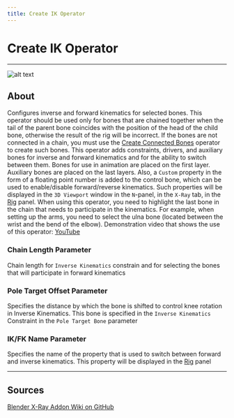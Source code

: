```yaml
---
title: Create IK Operator
---
```


# Create IK Operator

___

![alt text](assets/images/operator-create-ik.png)

## About

Configures inverse and forward kinematics for selected bones. This operator should be used only for bones that are chained together when the tail of the parent bone coincides with the position of the head of the child bone, otherwise the result of the rig will be incorrect. If the bones are not connected in a chain, you must use the [Create Connected Bones](operator-create-connected-bones.md) operator to create such bones. This operator adds constraints, drivers, and auxiliary bones for inverse and forward kinematics and for the ability to switch between them. Bones for use in animation are placed on the first layer. Auxiliary bones are placed on the last layers. Also, a `Custom` property in the form of a floating point number is added to the control bone, which can be used to enable/disable forward/reverse kinematics. Such properties will be displayed in the `3D Viewport` window in the `N`-panel, in the `X-Ray` tab, in the [Rig](../addon-n-panels/n-panel-rig.md) panel. When using this operator, you need to highlight the last bone in the chain that needs to participate in the kinematics. For example, when setting up the arms, you need to select the ulna bone (located between the wrist and the bend of the elbow). Demonstration video that shows the use of this operator: [YouTube](https://www.youtube.com/watch?v=_45pq-823JI)

### Chain Length Parameter

Chain length for `Inverse Kinematics` constrain and for selecting the bones that will participate in forward kinematics

### Pole Target Offset Parameter

Specifies the distance by which the bone is shifted to control knee rotation in Inverse Kinematics. This bone is specified in the `Inverse Kinematics` Constraint in the `Pole Target Bone` parameter

### IK/FK Name Parameter

Specifies the name of the property that is used to switch between forward and inverse kinematics. This property will be displayed in the [Rig](../addon-n-panels/n-panel-rig.md) panel

___

## Sources

[Blender X-Ray Addon Wiki on GitHub](https://github.com/PavelBlend/blender-xray/wiki/Operator-Create-IK#%D0%BE%D0%BF%D0%B5%D1%80%D0%B0%D1%82%D0%BE%D1%80-create-ik)
